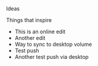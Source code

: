 Ideas

Things that inspire
* This is an online edit
* Another edit
* Way to sync to desktop volume
* Test push
* Another test push via desktop